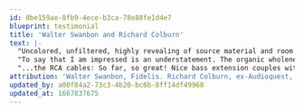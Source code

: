```yaml
---
id: 0be159ae-8fb9-4ece-b3ca-78e88fe1d4e7
blueprint: testimonial
title: 'Walter Swanbon and Richard Colburn'
text: |-
  "Uncolored, unfiltered, highly revealing of source material and room treatments."
  "To say that I am impressed is an understatement. The organic wholeness, the octave to octave balance, and the detailed yet extremely smooth top end was fantastic"
  "...the RCA cables: So far, so great! Nice bass extension couples with a huge soundstage."
attribution: 'Walter Swanbon, Fidelis. Richard Colburn, ex-Audioquest, ex-Audience, now Fidelis'
updated_by: a00f84a2-73c3-4b20-bc6b-8ff14df49968
updated_at: 1667837675
---
```

